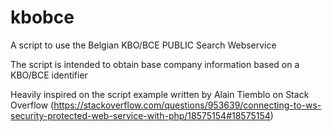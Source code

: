# kbobce
A script to use the Belgian KBO/BCE PUBLIC Search Webservice

The script is intended to obtain base company information based on a KBO/BCE identifier

Heavily inspired on the script example written by Alain Tiemblo on Stack Overflow (https://stackoverflow.com/questions/953639/connecting-to-ws-security-protected-web-service-with-php/18575154#18575154)

